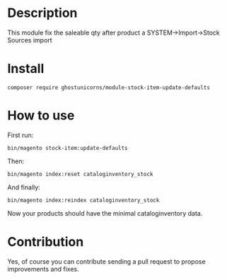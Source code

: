 # Description

This module fix the saleable qty after product a SYSTEM->Import->Stock Sources import

# Install

`composer require ghostunicorns/module-stock-item-update-defaults`

# How to use

First run:

`bin/magento stock-item:update-defaults`

Then:

`bin/magento index:reset cataloginventory_stock`

And finally:

`bin/magento index:reindex cataloginventory_stock`

Now your products should have the minimal cataloginventory data. 

# Contribution

Yes, of course you can contribute sending a pull request to propose improvements and fixes.

